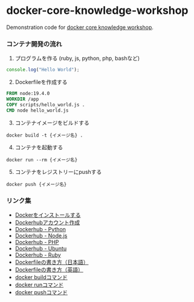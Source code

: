 # docker-core-knowledge-workshop
Demonstration code for [docker core knowledge workshop](https://enechange-meetup.connpass.com/event/271139/).

### コンテナ開発の流れ
1. プログラムを作る (ruby, js, python, php, bashなど)

```js
console.log("Hello World");
```

2. Dockerfileを作成する

```dockerfile
FROM node:19.4.0
WORKDIR /app
COPY scripts/hello_world.js .
CMD node hello_world.js
```

3. コンテナイメージをビルドする

```shell
docker build -t {イメージ名} .
```

4. コンテナを起動する

```shell
docker run --rm {イメージ名}
```

5. コンテナをレジストリーにpushする

```shell
docker push {イメージ名}
```

### リンク集
* [Dockerをインストールする](https://docs.docker.com/get-docker/)
* [Dockerhubアカウント作成](https://hub.docker.com/signup)
* [Dockerhub - Python](https://hub.docker.com/_/python)
* [Dockerhub - Node.js](https://hub.docker.com/_/node)
* [Dockerhub - PHP](https://hub.docker.com/_/php)
* [Dockerhub - Ubuntu](https://hub.docker.com/_/ubuntu)
* [Dockerhub - Ruby](https://hub.docker.com/_/ruby)
* [Dockerfileの書き方（日本語）](https://docs.docker.jp/engine/reference/builder.html)
* [Dockerfileの書き方（英語）](https://docs.docker.com/engine/reference/builder/)
* [docker buildコマンド](https://docs.docker.com/engine/reference/commandline/build/)
* [docker runコマンド](https://docs.docker.com/engine/reference/run/)
* [docker pushコマンド](https://docs.docker.com/engine/reference/commandline/push/)
